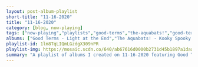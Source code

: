```yaml
---
layout: post-album-playlist
short-title: "11-16-2020"
title: "11-16-2020"
category: [blog, now-playing]
tags: ["now-playing","playlists","good-terms","the-aquabats!","good-terms","various-artists","funeral-for-a-friend","cursive"]
albums: ["Good Terms - Light at the End","The Aquabats! - Kooky Spooky... In Stereo!","Good Terms - Light at the End","Various Artists - Detroit 2","Funeral For A Friend - Hours","Cursive - Material Ain't Nothing"]
playlist-id: 1lm8TqLIQmLGzdgX309nPR
playlist-img: https://mosaic.scdn.co/640/ab67616d0000b2731d45b1897a1daadc2dd2898bab67616d0000b2735c92ed1239d3f3520226b2a3ab67616d0000b273b1b3fdd23be4c158d4d2c32fab67616d0000b273b4e087700362d5696f5451e6
summary: "A playlist of albums I created on 11-16-2020 featuring Good Terms, The Aquabats!, Good Terms, Various Artists, Funeral For A Friend, and Cursive"
---
```

